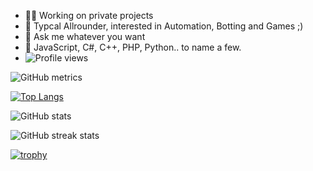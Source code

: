 - 👨‍💻 Working on private projects
- 🧠 Typcal Allrounder, interested in Automation, Botting and Games ;) 
- 💬 Ask me whatever you want
- 🔧 JavaScript, C#, C++, PHP, Python.. to name a few. 
- ![Profile views](https://gpvc.arturio.dev/iKasu2k)  


![GitHub metrics](https://metrics.lecoq.io/iKasu2k) 

[![Top Langs](https://github-readme-stats.vercel.app/api/top-langs/?username=iKasu2k)](https://github.com/anuraghazra/github-readme-stats)

![GitHub stats](https://github-readme-stats.vercel.app/api?username=iKasu2k&show_icons=true)  

![GitHub streak stats](https://github-readme-streak-stats.herokuapp.com/?user=iKasu2k)  

[![trophy](https://github-profile-trophy.vercel.app/?username=iKasu2k)](https://github.com/ryo-ma/github-profile-trophy)
